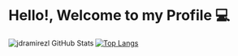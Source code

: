 # Hello!, Welcome to my Profile :computer:

<img align="left" alt="jdramirezl GitHub Stats" src="https://github-readme-stats.vercel.app/api?username=jdramirezl&show_icons=true&hide_border=true%22/%3E">

[![Top Langs](https://github-readme-stats.vercel.app/api/top-langs/?username=jdramirezl&&hide=javascript,css)](https://github.com/anuraghazra/github-readme-stats)
